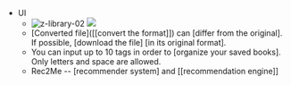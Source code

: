 - UI
    - ![z-library-02](https://firebasestorage.googleapis.com/v0/b/firescript-577a2.appspot.com/o/imgs%2Fapp%2FXELiu-NovaKG%2Fz7QrVONf6T.png?alt=media&token=6a986747-892a-4501-9e30-146af0bd066e)
![](https://firebasestorage.googleapis.com/v0/b/firescript-577a2.appspot.com/o/imgs%2Fapp%2FXELiu-NovaKG%2FUMVPW9WxwF.png?alt=media&token=65757aa7-ddf5-418e-81fb-ed326ffabf3f)
    - [Converted file]([[convert the format]]) can [differ from the original]. If possible, [download the file] [in its original format].
    - You can input up to 10 tags in order to [organize your saved books].
Only letters and space are allowed.
    - Rec2Me -- [recommender system] and [[recommendation engine]]
